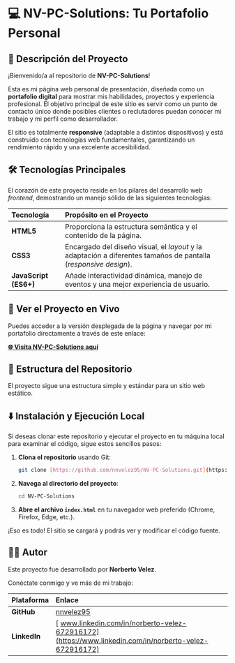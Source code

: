 # 💻 NV-PC-Solutions: Tu Portafolio Personal

## 🌟 Descripción del Proyecto

¡Bienvenido/a al repositorio de **NV-PC-Solutions**!

Esta es mi página web personal de presentación, diseñada como un **portafolio digital** para mostrar mis habilidades, proyectos y experiencia profesional. El objetivo principal de este sitio es servir como un punto de contacto único donde posibles clientes o reclutadores puedan conocer mi trabajo y mi perfil como desarrollador.

El sitio es totalmente **responsive** (adaptable a distintos dispositivos) y está construido con tecnologías web fundamentales, garantizando un rendimiento rápido y una excelente accesibilidad.

## 🛠️ Tecnologías Principales

El corazón de este proyecto reside en los pilares del desarrollo web *frontend*, demostrando un manejo sólido de las siguientes tecnologías:

| Tecnología | Propósito en el Proyecto |
| :--- | :--- |
| **HTML5** | Proporciona la estructura semántica y el contenido de la página. |
| **CSS3** | Encargado del diseño visual, el *layout* y la adaptación a diferentes tamaños de pantalla (*responsive design*). |
| **JavaScript (ES6+)** | Añade interactividad dinámica, manejo de eventos y una mejor experiencia de usuario. |

## 🚀 Ver el Proyecto en Vivo

Puedes acceder a la versión desplegada de la página y navegar por mi portafolio directamente a través de este enlace:

[**🌐 Visita NV-PC-Solutions aquí**]([https://nnvelez95.github.io/NV-PC-Solutions/](https://nv-pc-solutions-6b3y0vvlu-norberto-velezs-projects.vercel.app/))

## 📂 Estructura del Repositorio

El proyecto sigue una estructura simple y estándar para un sitio web estático.

## ⬇️ Instalación y Ejecución Local

Si deseas clonar este repositorio y ejecutar el proyecto en tu máquina local para examinar el código, sigue estos sencillos pasos:

1.  **Clona el repositorio** usando Git:
    ```bash
    git clone [https://github.com/nnvelez95/NV-PC-Solutions.git](https://github.com/nnvelez95/NV-PC-Solutions.git)
    ```

2.  **Navega al directorio del proyecto**:
    ```bash
    cd NV-PC-Solutions
    ```

3.  **Abre el archivo `index.html`** en tu navegador web preferido (Chrome, Firefox, Edge, etc.).

¡Eso es todo! El sitio se cargará y podrás ver y modificar el código fuente.

## 🧑‍💻 Autor

Este proyecto fue desarrollado por **Norberto Velez**.

Conéctate conmigo y ve más de mi trabajo:

| Plataforma | Enlace |
| :--- | :--- |
| **GitHub** | [nnvelez95](https://github.com/nnvelez95) |
| **LinkedIn** |[ www.linkedin.com/in/norberto-velez-672916172](https://www.linkedin.com/in/norberto-velez-672916172)|
